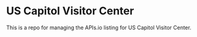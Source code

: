 # US Capitol Visitor Center
This is a repo for managing the APIs.io listing for US Capitol Visitor Center.